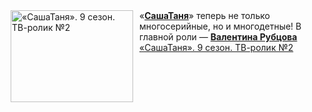 <!--2025-03-14 11:00:13-->
<div class="yb">
  <div class="rss smaller1 kino_kino"><a href="https://www.kino-teatr.ru/video/47418/" title="«СашаТаня». 9 сезон. ТВ-ролик №2"><img src="https://www.kino-teatr.ru/video/8/1/47418/poster.jpg" width="196" height="147" align="left" hspace="5" style="margin: 0px 10px 0px 5px" alt="«СашаТаня». 9 сезон. ТВ-ролик №2"/></a>«<a href=https://www.kino-teatr.ru/kino/movie/ros/96722/annot/ target=_blank><strong>СашаТаня</strong></a>» теперь не только многосерийные, но и многодетные&#33; В главной роли — <a href=https://www.kino-teatr.ru/kino/acter/w/ros/38365/bio/ target=_blank><strong>Валентина Рубцова</strong></a> <br><a class="light" href="https://www.kino-teatr.ru/video/47418/">«СашаТаня». 9 сезон. ТВ-ролик №2</a></div>
</div>
